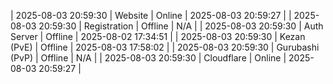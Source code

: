 | 2025-08-03 20:59:30 | Website | Online | 2025-08-03 20:59:27 |
| 2025-08-03 20:59:30 | Registration | Offline | N/A |
| 2025-08-03 20:59:30 | Auth Server | Offline | 2025-08-02 17:34:51 |
| 2025-08-03 20:59:30 | Kezan (PvE) | Offline | 2025-08-03 17:58:02 |
| 2025-08-03 20:59:30 | Gurubashi (PvP) | Offline | N/A |
| 2025-08-03 20:59:30 | Cloudflare | Online | 2025-08-03 20:59:27 |
